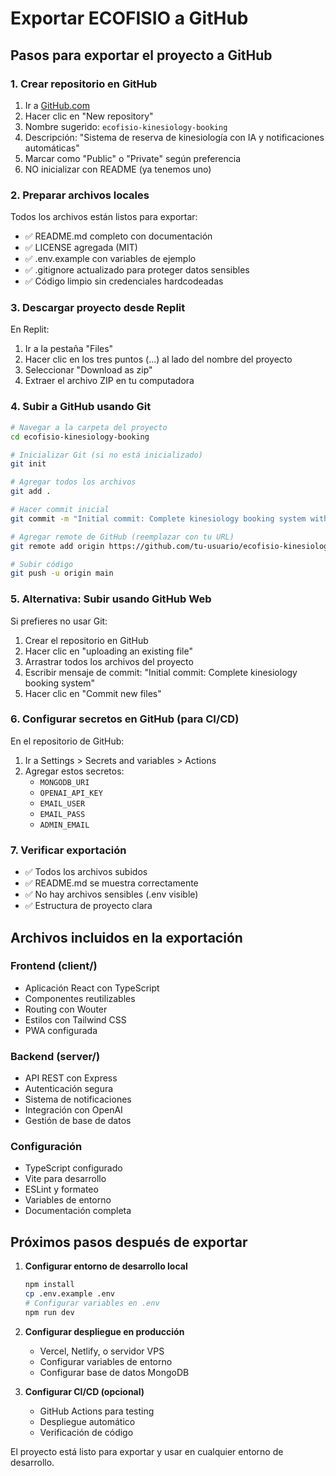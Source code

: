 # Exportar ECOFISIO a GitHub

## Pasos para exportar el proyecto a GitHub

### 1. Crear repositorio en GitHub
1. Ir a [GitHub.com](https://github.com)
2. Hacer clic en "New repository"
3. Nombre sugerido: `ecofisio-kinesiology-booking`
4. Descripción: "Sistema de reserva de kinesiología con IA y notificaciones automáticas"
5. Marcar como "Public" o "Private" según preferencia
6. NO inicializar con README (ya tenemos uno)

### 2. Preparar archivos locales
Todos los archivos están listos para exportar:
- ✅ README.md completo con documentación
- ✅ LICENSE agregada (MIT)
- ✅ .env.example con variables de ejemplo
- ✅ .gitignore actualizado para proteger datos sensibles
- ✅ Código limpio sin credenciales hardcodeadas

### 3. Descargar proyecto desde Replit
En Replit:
1. Ir a la pestaña "Files"
2. Hacer clic en los tres puntos (...) al lado del nombre del proyecto
3. Seleccionar "Download as zip"
4. Extraer el archivo ZIP en tu computadora

### 4. Subir a GitHub usando Git
```bash
# Navegar a la carpeta del proyecto
cd ecofisio-kinesiology-booking

# Inicializar Git (si no está inicializado)
git init

# Agregar todos los archivos
git add .

# Hacer commit inicial
git commit -m "Initial commit: Complete kinesiology booking system with AI"

# Agregar remote de GitHub (reemplazar con tu URL)
git remote add origin https://github.com/tu-usuario/ecofisio-kinesiology-booking.git

# Subir código
git push -u origin main
```

### 5. Alternativa: Subir usando GitHub Web
Si prefieres no usar Git:
1. Crear el repositorio en GitHub
2. Hacer clic en "uploading an existing file"
3. Arrastrar todos los archivos del proyecto
4. Escribir mensaje de commit: "Initial commit: Complete kinesiology booking system"
5. Hacer clic en "Commit new files"

### 6. Configurar secretos en GitHub (para CI/CD)
En el repositorio de GitHub:
1. Ir a Settings > Secrets and variables > Actions
2. Agregar estos secretos:
   - `MONGODB_URI`
   - `OPENAI_API_KEY`
   - `EMAIL_USER`
   - `EMAIL_PASS`
   - `ADMIN_EMAIL`

### 7. Verificar exportación
- ✅ Todos los archivos subidos
- ✅ README.md se muestra correctamente
- ✅ No hay archivos sensibles (.env visible)
- ✅ Estructura de proyecto clara

## Archivos incluidos en la exportación

### Frontend (client/)
- Aplicación React con TypeScript
- Componentes reutilizables
- Routing con Wouter
- Estilos con Tailwind CSS
- PWA configurada

### Backend (server/)
- API REST con Express
- Autenticación segura
- Sistema de notificaciones
- Integración con OpenAI
- Gestión de base de datos

### Configuración
- TypeScript configurado
- Vite para desarrollo
- ESLint y formateo
- Variables de entorno
- Documentación completa

## Próximos pasos después de exportar

1. **Configurar entorno de desarrollo local**
   ```bash
   npm install
   cp .env.example .env
   # Configurar variables en .env
   npm run dev
   ```

2. **Configurar despliegue en producción**
   - Vercel, Netlify, o servidor VPS
   - Configurar variables de entorno
   - Configurar base de datos MongoDB

3. **Configurar CI/CD (opcional)**
   - GitHub Actions para testing
   - Despliegue automático
   - Verificación de código

El proyecto está listo para exportar y usar en cualquier entorno de desarrollo.